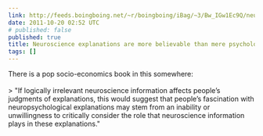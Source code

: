 ```yaml
---
link: http://feeds.boingboing.net/~r/boingboing/iBag/~3/Bw_IGw1Ec9Q/neuroscience-explanations-are-more-believable-than-mere-psychological-ones.html
date: 2011-10-20 02:52 UTC
# published: false
published: true
title: Neuroscience explanations are more believable than mere psychological ones
tags: []
---
```


There is a pop socio-economics book in this somewhere:<br><br>> "If logically irrelevant neuroscience information affects people’s judgments of explanations, this would suggest that people’s fascination with neuropsychological explanations may stem from an inability or unwillingness to critically consider the role that neuroscience information plays in these explanations."

